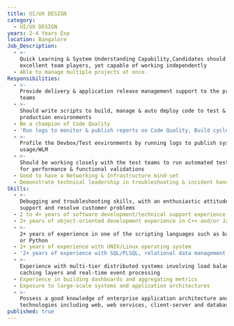 ```yaml
---
title: UI/UX DESIGN
category:
  - UI/UX DESIGN
years: 2-4 Years Exp
location: Bangalore
Job_Description:
  - >-
    Quick Learning & System Understanding Capability,Candidates should be
    excellent team players, yet capable of working independently
  - Able to manage multiple projects at once.
Responsibilities:
  - >-
    Provide delivery & application release management support to the product
    teams
  - >-
    Should write scripts to build, manage & auto deploy code to test &
    production environments
  - Be a champion of Code Quality
  - 'Run logs to monitor & publish reports on Code Quality, Build cycles'
  - >-
    Profile the Devbox/Test environments by running logs to publish system
    usage/WLM
  - >-
    Should be working closely with the test teams to run automated test scripts
    for performance & functional validations
  - Good to have a Networking & Infrastructure mind-set
  - Demonstrate technical leadership in troubleshooting & incident handling
Skills:
  - >-
    Debugging and troubleshooting skills, with an enthusiastic attitude to
    support and resolve customer problems
  - 2 to 4+ years of software development/technical support experience
  - 2+ years of object-oriented development experience in C++ and/or Java
  - >-
    2+ years of experience in one of the scripting languages such as bash, Perl,
    or Python
  - 2+ years of experience with UNIX/Linux operating system
  - '2+ years of experience with SQL/PLSQL, relational data management'
  - >-
    Experience with multi-tier distributed systems involving load balancers,
    caching layers and real-time event processing
  - Experience in building dashboards and aggregating metrics
  - Exposure to large-scale systems and application architectures
  - >-
    Possess a good knowledge of enterprise application architecture and
    technologies including web, web services, client-server and databases
published: true
---
```

